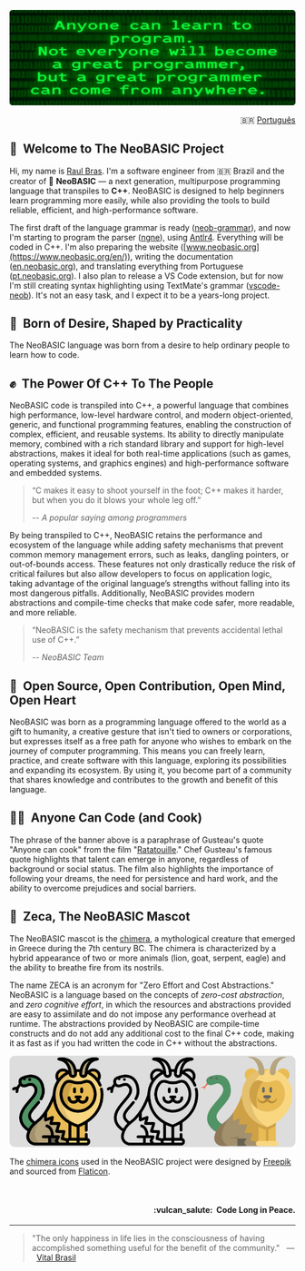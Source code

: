 ![NeoBASIC banner](https://raw.githubusercontent.com/neobasic/.github/main/assets/profile-banner_en.png)

<p align="right">🇧🇷 <a href="https://github.com/neobasic/.github/blob/main/profile/README_pt.md">Português</a></p>

## 🤗&nbsp; Welcome to The NeoBASIC Project

Hi, my name is [Raul Bras](https://github.com/teknolista). I'm a software engineer from 🇧🇷 Brazil and the creator of 🔰 **NeoBASIC** — a next generation, multipurpose programming language that transpiles to **C++**. NeoBASIC is designed to help beginners learn programming more easily, while also providing the tools to build reliable, efficient, and high-performance software.

The first draft of the language grammar is ready ([neob-grammar](https://github.com/neobasic/neob-grammar)), and now I'm starting to program the parser ([ngne](https://github.com/neobasic/ngne)), using [Antlr4](https://www.antlr.org/). Everything will be coded in C++. I'm also preparing the website ([www.neobasic.org](https://www.neobasic.org/en/)), writing the documentation ([en.neobasic.org](https://en.neobasic.org/)), and translating everything from Portuguese ([pt.neobasic.org](https://pt.neobasic.org/)). I also plan to release a VS Code extension, but for now I'm still creating syntax highlighting using TextMate's grammar ([vscode-neob](https://github.com/neobasic/vscode-neob)). It's not an easy task, and I expect it to be a years-long project.

## 🔰&nbsp; Born of Desire, Shaped by Practicality

The NeoBASIC language was born from a desire to help ordinary people to learn how to code.

## ✊&nbsp; The Power Of C++ To The People

NeoBASIC code is transpiled into C++, a powerful language that combines high performance, low-level hardware control, and modern object-oriented, generic, and functional programming features, enabling the construction of complex, efficient, and reusable systems. Its ability to directly manipulate memory, combined with a rich standard library and support for high-level abstractions, makes it ideal for both real-time applications (such as games, operating systems, and graphics engines) and high-performance software and embedded systems.

> “C makes it easy to shoot yourself in the foot; 
> C++ makes it harder, but when you do it blows your whole leg off.”
>
> -- <cite>A popular saying among programmers</cite>

By being transpiled to C++, NeoBASIC retains the performance and ecosystem of the language while adding safety mechanisms that prevent common memory management errors, such as leaks, dangling pointers, or out-of-bounds access. These features not only drastically reduce the risk of critical failures but also allow developers to focus on application logic, taking advantage of the original language’s strengths without falling into its most dangerous pitfalls. Additionally, NeoBASIC provides modern abstractions and compile-time checks that make code safer, more readable, and more reliable.

> “NeoBASIC is the safety mechanism that prevents accidental lethal use of C++.”
>
> -- <cite>NeoBASIC Team</cite>

## 💖&nbsp; Open Source, Open Contribution, Open Mind, Open Heart

NeoBASIC was born as a programming language offered to the world as a gift to humanity, a creative gesture that isn't tied to owners or corporations, but expresses itself as a free path for anyone who wishes to embark on the journey of computer programming. This means you can freely learn, practice, and create software with this language, exploring its possibilities and expanding its ecosystem. By using it, you become part of a community that shares knowledge and contributes to the growth and benefit of this language.

## 👨‍🍳&nbsp; Anyone Can Code (and Cook)

The phrase of the banner above is a paraphrase of Gusteau's quote "Anyone can cook" from the film "[Ratatouille](https://en.wikipedia.org/wiki/Ratatouille_(film))." Chef Gusteau's famous quote highlights that talent can emerge in anyone, regardless of background or social status. The film also highlights the importance of following your dreams, the need for persistence and hard work, and the ability to overcome prejudices and social barriers.

## 🦁&nbsp; Zeca, The NeoBASIC Mascot

The NeoBASIC mascot is the [chimera](https://en.wikipedia.org/wiki/Chimera_(creature)), a mythological creature that emerged in Greece during the 7th century BC. The chimera is characterized by a hybrid appearance of two or more animals (lion, goat, serpent, eagle) and the ability to breathe fire from its nostrils.

The name ZECA is an acronym for "Zero Effort and Cost Abstractions." NeoBASIC is a language based on the concepts of *zero-cost abstraction*, and *zero cognitive effort*, in which the resources and abstractions provided are easy to assimilate and do not impose any performance overhead at runtime. The abstractions provided by NeoBASIC are compile-time constructs and do not add any additional cost to the final C++ code, making it as fast as if you had written the code in C++ without the abstractions.

<p align="center"><img src="https://raw.githubusercontent.com/neobasic/.github/main/assets/chimera_icons.png" alt="Chimera icons adopted in the project."></p>

The [chimera icons](https://www.flaticon.com/free-icon/chimera_477118) used in the NeoBASIC project were designed by [Freepik](https://www.flaticon.com/authors/freepik) and sourced from [Flaticon](https://www.flaticon.com/).


<br />

<h4 align="right">:vulcan_salute:&nbsp; Code Long in Peace.</h4>

- - -

> "The only happiness in life lies in the consciousness of having accomplished something useful for the benefit of the community." &nbsp; — &nbsp; <a href="https://en.wikipedia.org/wiki/Vital_Brazil">Vital Brasil</a>
